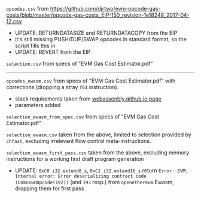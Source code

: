 `opcodes.csv` from https://github.com/djrtwo/evm-opcode-gas-costs/blob/master/opcode-gas-costs_EIP-150_revision-1e18248_2017-04-12.csv
  - UPDATE: RETURNDATASIZE and RETURNDATACOPY from the EIP
  - it's still missing PUSH/DUP/SWAP opcodes in standard format, so the script fills this in
  - UPDATE: REVERT from the EIP

`selection.csv` from specs of "EVM Gas Cost Estimator.pdf"

----

`opcodes_ewasm.csv` from specs of  "EVM Gas Cost Estimator.pdf" with corrections (dropping a stray `f64` instruction).
  - stack requirements taken from [webassenbly.github.io page](https://webassembly.github.io/spec/core/appendix/index-instructions.html)
  - parameters added

`selection_ewasm_from_spec.csv` from specs of "EVM Gas Cost Estimator.pdf"

`selection_ewasm.csv` taken from the above, limited to selection provided by `chfast`, excluding irrelevant flow control meta-instructions.

`selection_ewasm_first_pass.csv` taken from the above, excluding memory instructions for a working first draft program generation
  - UPDATE: `0xC0 i32.extend8_s`, `0xC1 i32.extend16_s` return `Error: EVM: Internal error: Error deserializing contract code (UnknownOpcode(192))` (and `193` resp.) from `openethereum` Ewasm, dropping them for first pass

